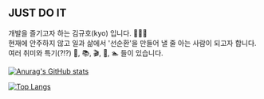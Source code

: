 ## JUST DO IT 

개발을 즐기고자 하는 김규호(kyo) 입니다. 👋👋👋 <br>
현재에 안주하지 않고 일과 삶에서 '선순환'을 만들어 낼 줄 아는 사람이 되고자 합니다. <br>
여러 취미와 특기(?!?) 👶, 📚, 🎬, 👞, 🏊 들이 있습니다. <br>

[![Anurag's GitHub stats](https://github-readme-stats.vercel.app/api?username=kyoDaddy&hide=contribs,prs,stars&show_icons=true)](https://github.com/anuraghazra/github-readme-stats)

[![Top Langs](https://github-readme-stats.vercel.app/api/top-langs/?username=kyoDaddy&layout=compact&exclude_repo=book)](https://github.com/anuraghazra/github-readme-stats)


 
